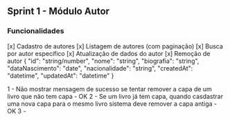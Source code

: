 ## Sprint 1 - Módulo Autor
### Funcionalidades
[x] Cadastro de autores
[x] Listagem de autores (com paginação)
[x] Busca por autor específico
[x] Atualização de dados do autor
[x] Remoção de autor
{
  "id": "string/number",
  "nome": "string",
  "biografia": "string",
  "dataNascimento": "date",
  "nacionalidade": "string",
  "createdAt": "datetime",
  "updatedAt": "datetime"
}

1 - Não mostrar mensagem de sucesso se tentar remover a capa de um livro que não tem capa - OK
2 - Se um livro já tem capa, quando casdastrar uma nova capa para o mesmo livro sistema deve remover a capa antiga - OK
3 -